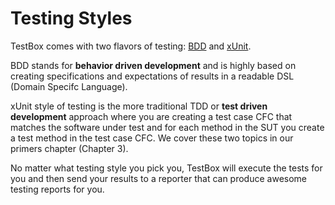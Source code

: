 # Testing Styles

TestBox comes with two flavors of testing: [BDD](http://en.wikipedia.org/wiki/Behavior-driven_development) and [xUnit](http://en.wikipedia.org/wiki/XUnit). 

BDD stands for **behavior driven development** and is highly based on creating specifications and expectations of results in a readable DSL (Domain Specifc Language).

xUnit style of testing is the more traditional TDD or **test driven development** approach where you are creating a test case CFC that matches the software under test and for each method in the SUT you create a test method in the test case CFC. We cover these two topics in our primers chapter (Chapter 3).

No matter what testing style you pick you, TestBox will execute the tests for you and then send your results to a reporter that can produce awesome testing reports for you.






